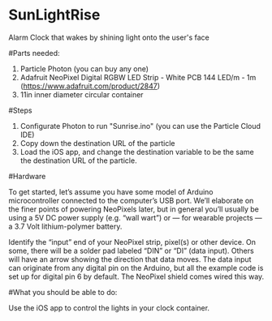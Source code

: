 # SunLightRise
Alarm Clock that wakes by shining light onto the user's face


#Parts needed:

1. Particle Photon (you can buy any one)
2. Adafruit NeoPixel Digital RGBW LED Strip - White PCB 144 LED/m - 1m (https://www.adafruit.com/product/2847)
3. 11in inner diameter circular container

#Steps

1. Configurate Photon to run "Sunrise.ino" (you can use the Particle Cloud IDE)
2. Copy down the destination URL of the particle
3. Load the iOS app, and change the destination variable to be the same the destination URL of the particle.

#Hardware

To get started, let’s assume you have some model of Arduino microcontroller connected to the computer’s USB port. We’ll elaborate on the finer points of powering NeoPixels later, but in general you’ll usually be using a 5V DC power supply (e.g. “wall wart”) or — for wearable projects — a 3.7 Volt lithium-polymer battery.

Identify the “input” end of your NeoPixel strip, pixel(s) or other device. On some, there will be a solder pad labeled “DIN” or “DI” (data input). Others will have an arrow showing the direction that data moves. The data input can originate from any digital pin on the Arduino, but all the example code is set up for digital pin 6 by default. The NeoPixel shield comes wired this way.

#What you should be able to do:

Use the iOS app to control the lights in your clock container.